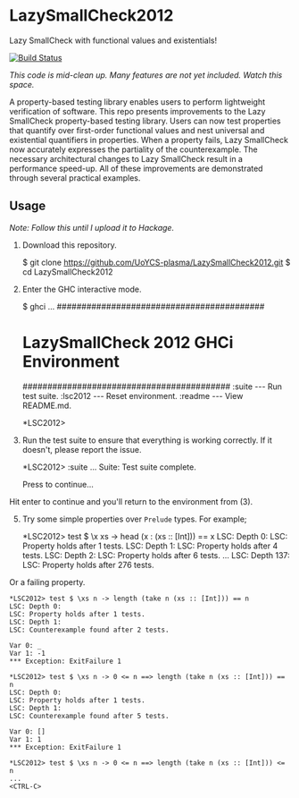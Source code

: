 LazySmallCheck2012
==================

Lazy SmallCheck with functional values and existentials!

[![Build Status](https://secure.travis-ci.org/UoYCS-plasma/LazySmallCheck2012.png)](http://travis-ci.org/UoYCS-plasma/LazySmallCheck2012)

_This code is mid-clean up. Many features are not yet
included. Watch this space._

A property-based testing library enables users to perform
lightweight verification of software. This repo presents
improvements to the Lazy SmallCheck property-based testing
library. Users can now test properties that quantify over 
first-order functional values and nest universal and
existential quantifiers in properties. When a property 
fails, Lazy SmallCheck now accurately expresses the 
partiality of the counterexample. The necessary
architectural changes to Lazy SmallCheck result in a
performance speed-up. All of these improvements are
demonstrated through several practical examples.

Usage
-----

*Note: Follow this until I upload it to Hackage.*

1) Download this repository.

    $ git clone https://github.com/UoYCS-plasma/LazySmallCheck2012.git
    $ cd LazySmallCheck2012
    
2) Enter the GHC interactive mode.

    $ ghci
    ...
     ##########################################
     #  LazySmallCheck 2012 GHCi Environment  #
     ##########################################
     :suite   --- Run test suite.
     :lsc2012 --- Reset environment.
     :readme  --- View README.md.
     
    *LSC2012>
     
3) Run the test suite to ensure that everything is working correctly.
If it doesn't, please report the issue.

    *LSC2012> :suite
    ...
    Suite: Test suite complete.

    Press <ENTER> to continue...
    
Hit enter to continue and you'll return to the environment from (3).

5) Try some simple properties over `Prelude` types. For example;

    *LSC2012> test $ \x xs -> head (x : (xs :: [Int])) == x
    LSC: Depth 0:
    LSC: Property holds after 1 tests.
    LSC: Depth 1:
    LSC: Property holds after 4 tests.
    LSC: Depth 2:
    LSC: Property holds after 6 tests.
    ...
    LSC: Depth 137:
    LSC: Property holds after 276 tests.
    <CTRL-C>
    
Or a failing property.

    *LSC2012> test $ \xs n -> length (take n (xs :: [Int])) == n
    LSC: Depth 0:
    LSC: Property holds after 1 tests.
    LSC: Depth 1:
    LSC: Counterexample found after 2 tests.

    Var 0: _
    Var 1: -1
    *** Exception: ExitFailure 1
    
    *LSC2012> test $ \xs n -> 0 <= n ==> length (take n (xs :: [Int])) == n
    LSC: Depth 0:
    LSC: Property holds after 1 tests.
    LSC: Depth 1:
    LSC: Counterexample found after 5 tests.
    
    Var 0: []
    Var 1: 1
    *** Exception: ExitFailure 1
    
    *LSC2012> test $ \xs n -> 0 <= n ==> length (take n (xs :: [Int])) <= n
    ...
    <CTRL-C>
